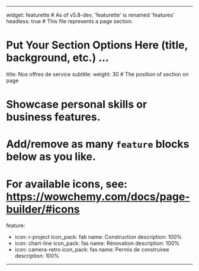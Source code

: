&nbsp; &nbsp; &nbsp; &nbsp; &nbsp;

---
widget: featurette # As of v5.8-dev, 'featurette' is renamed 'features'
headless: true  # This file represents a page section.

# Put Your Section Options Here (title, background, etc.) ...
title: Nos offres de service
subtitle:
weight: 30 # The position of section on page

# Showcase personal skills or business features.
# Add/remove as many `feature` blocks below as you like.
# For available icons, see: https://wowchemy.com/docs/page-builder/#icons
feature:
  - icon: r-project
    icon_pack: fab
    name: Construction
    description: 100%
  - icon: chart-line
    icon_pack: fas
    name: Rénovation
    description: 100%
  - icon: camera-retro
    icon_pack: fas
    name: Permis de construiree
    description: 100%
---
